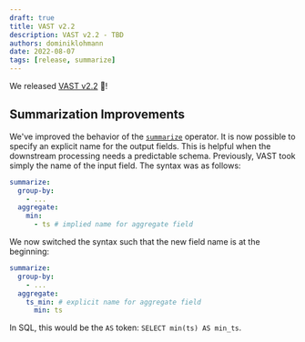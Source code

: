 ```yaml
---
draft: true
title: VAST v2.2
description: VAST v2.2 - TBD
authors: dominiklohmann
date: 2022-08-07
tags: [release, summarize]
---
```


We released [VAST v2.2][github-vast-release] 🙌!

[github-vast-release]: https://github.com/tenzir/vast/releases/tag/v2.2.0

<!--truncate-->

## Summarization Improvements

We've improved the behavior of the [`summarize`][summarize] operator. It is now
possible to specify an explicit name for the output fields. This is helpful when
the downstream processing needs a predictable schema. Previously, VAST took
simply the name of the input field. The syntax was as follows:

```yaml
summarize:
  group-by:
    - ...
  aggregate:
    min:
      - ts # implied name for aggregate field
```

We now switched the syntax such that the new field name is at the beginning:

```yaml
summarize:
  group-by:
    - ...
  aggregate:
    ts_min: # explicit name for aggregate field
      min: ts
```

In SQL, this would be the `AS` token: `SELECT min(ts) AS min_ts`.

[summarize]: /docs/understand-vast/query-language/operators/summarize
